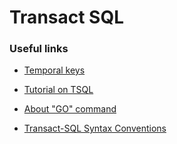 # Transact SQL




### Useful links
- [Temporal keys](https://docs.microsoft.com/en-us/sql/relational-databases/tables/temporal-tables?view=sql-server-ver15)
- [Tutorial on TSQL](https://docs.microsoft.com/en-us/sql/t-sql/lesson-1-creating-database-objects?view=sql-server-ver15)

- [About "GO" command](https://docs.microsoft.com/en-us/sql/t-sql/language-elements/sql-server-utilities-statements-go?view=sql-server-ver15)
- [Transact-SQL Syntax Conventions](https://docs.microsoft.com/en-us/sql/t-sql/language-elements/transact-sql-syntax-conventions-transact-sql?view=sql-server-ver15)